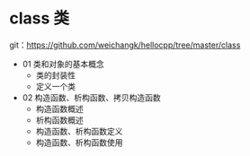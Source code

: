 # class 类
git：https://github.com/weichangk/hellocpp/tree/master/class

- 01 类和对象的基本概念
    - 类的封装性
    - 定义一个类
- 02 构造函数、析构函数、拷贝构造函数
    - 构造函数概述
    - 析构函数概述
    - 构造函数、析构函数定义
    - 构造函数、析构函数使用

